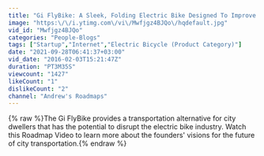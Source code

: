 ```yaml
---
title: "Gi FlyBike: A Sleek, Folding Electric Bike Designed To Improve Your City Commute"
image: "https:\/\/i.ytimg.com\/vi\/Mwfjgz4BJQo\/hqdefault.jpg"
vid_id: "Mwfjgz4BJQo"
categories: "People-Blogs"
tags: ["Startup","Internet","Electric Bicycle (Product Category)"]
date: "2021-09-28T06:41:37+03:00"
vid_date: "2016-02-03T15:21:47Z"
duration: "PT3M35S"
viewcount: "1427"
likeCount: "1"
dislikeCount: "2"
channel: "Andrew's Roadmaps"
---
```

{% raw %}The Gi FlyBike provides a transportation alternative for city dwellers that has the potential to disrupt the electric bike industry. Watch this Roadmap Video to learn more about the founders' visions for the future of city transportation.{% endraw %}

